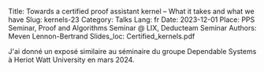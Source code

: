 Title: Towards a certified proof assistant kernel – What it takes and what we have
Slug: kernels-23
Category: Talks
Lang: fr
Date: 2023-12-01
Place: PPS Seminar, Proof and Algorithms Seminar @ LIX, Deducteam Seminar
Authors: Meven Lennon-Bertrand
Slides_loc: Certified_kernels.pdf

J'ai donné un exposé similaire au séminaire du groupe Dependable Systems à Heriot Watt University en mars 2024.
